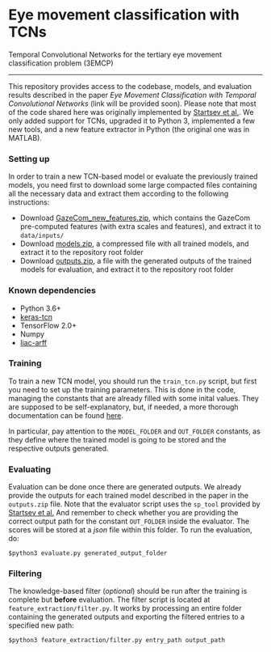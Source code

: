 # Eye movement classification with TCNs

Temporal Convolutional Networks for the tertiary eye movement classification problem (3EMCP)

-----

This repository provides access to the codebase, models, and evaluation results described in the paper *Eye Movement Classification with Temporal Convolutional Networks* (link will be provided soon). Please note that most of the code shared here was originally implemented by [Startsev et al.](https://github.com/MikhailStartsev/deep_em_classifier). We only added support for TCNs, upgraded it to Python 3, implemented a few new tools, and a new feature extractor in Python (the original one was in MATLAB).



### Setting up

In order to train a new TCN-based model or evaluate the previously trained models, you need first to download some large compacted files containing all the necessary data and extract them according to the following instructions:
* Download [GazeCom_new_features.zip](https://drive.google.com/file/d/1mQRa0trH78zEC3lhmGt4qpyHoENY4-9E/view?usp=sharing), which contains the GazeCom pre-computed features (with extra scales and features), and extract it to ``data/inputs/``
* Download [models.zip](https://drive.google.com/file/d/1gsNWl6FpZMCM46ovlQNdQz8ZAzIVocUU/view?usp=sharing), a compressed file with all trained models, and extract it to the repository root folder
* Download [outputs.zip](https://drive.google.com/file/d/1tC8Qj2Me8y6sgzAXrVQSlH210Ti7aBkg/view?usp=sharing), a file with the generated outputs of the trained models for evaluation, and extract it to the repository root folder



### Known dependencies

* Python 3.6+
* [keras-tcn](https://github.com/philipperemy/keras-tcn)
* TensorFlow 2.0+
* Numpy
* [liac-arff](https://github.com/renatopp/liac-arff)



### Training

To train a new TCN model, you should run the ``train_tcn.py`` script, but first you need to set up the training parameters. This is done in the code, managing the constants that are already filled with some inital values. They are supposed to be self-explanatory, but, if needed, a more thorough documentation can be found [here](https://github.com/MikhailStartsev/deep_em_classifier). 

In particular, pay attention to the ``MODEL_FOLDER`` and ``OUT_FOLDER`` constants, as they define where the trained model is going to be stored and the respective outputs generated.



### Evaluating

Evaluation can be done once there are generated outputs. We already provide the outputs for each trained model described in the paper in the ``outputs.zip`` file. Note that the evaluator script uses the ``sp_tool`` provided by  [Startsev et al.](https://github.com/MikhailStartsev/deep_em_classifier) And remember to check whether you are providing the correct output path for the constant ``OUT_FOLDER`` inside the evaluator. The scores will be stored at a *json* file within this folder. To run the evaluation, do:

```
$python3 evaluate.py generated_output_folder
```

  

### Filtering

The knowledge-based filter (*optional*) should be run after the training is complete but **before** evaluation. The filter script is located at ``feature_extraction/filter.py``. It works by processing an entire folder containing the generated outputs and exporting the filtered entries to a specified new path:

```
$python3 feature_extraction/filter.py entry_path output_path
```

  